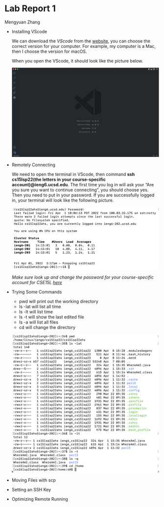 # Lab Report 1
Mengyuan Zhang

* Installing VScode

    We can download the *VScode* from the [website](https://code.visualstudio.com/), you can choose the correct version for your computer. For example, my computer is a Mac, then I choose the version for macOS. 

	When you open the VScode, it should look like the picture below.

    ![image](vscode.png)


* Remotely Connecting

    We need to open the terminal in VScode, then command **ssh cs15lsp22(the letters in your course-specific account)@ieng6.ucsd.edu**. The first time you log in will ask your “Are you sure you want to continue connecting”, you should choose yes. Then you need to put in your password. If you are successfully logged in, your terminal will look like the following picture.

    ![image](connect.png)

    *Make sure look up and change the password for your course-specific account for CSE15L [here](https://sdacs.ucsd.edu/~icc/index.php)*

* Trying Some Commands

    - pwd will print out the working directory
    - ls -lat will list all time
    - ls -lt will list time
    - ls -t will show the last edited file
    - ls -a will list all files
    - cd will change the directory

    ![image](command.png)

* Moving Files with scp


* Setting an SSH Key


* Optimizing Remote Running


